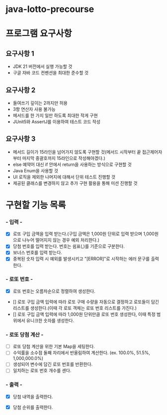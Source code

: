 # java-lotto-precourse



# 프로그램 요구사항
## 요구사항 1
- JDK 21 버전에서 실행 가능할 것
- 구글 자바 코드 컨벤션을 최대한 준수할 것
## 요구사항 2
- 들여쓰기 깊이는 2까지만 허용
- 3항 연산자 사용 불가능
- 메서드를 한 가지 일만 하도록 최대한 작게 구현
- JUnit5와 AssertJ를 이용하여 테스트 코드 작성
## 요구사항 3
- 메서드 길이가 15라인을 넘어가지 않도록 구현할 것(메서드 시작부터 끝 접근제어자부터 마지막 중괄호까지 15라인으로 작성해야겠다.)
- else 예약어 대신 if 안에서 return을 사용하는 방식으로 구현할 것
- Java Enum을 사용할 것
- UI 로직을 제외한 나머지에 대해서 단위 테스트 진행할 것
- 제공된 클래스를 변경하지 않고 추가 구현 활용을 통해 미션 진행할 것

# 구현할 기능 목록
### - 입력 -
- [x] 로또 구입 금액을 입력 받는다.(구입 금액은 1,000원 단위로 입력 받으며 1,000원으로 나누어 떨어지지 않는 경우 예외 처리한다.)
- [x] 당첨 번호를 입력 받는다. 번호는 쉼표(,)를 기준으로 구분한다.
- [x] 보너스 번호를 입력 받는다.
- [x] 중복된 숫자 입력 시 예외를 발생시키고 "[ERROR]"로 시작하는 에러 문구를 출력한다.

### - 로또 번호 -
- [x] 로또 번호는 오름차순으로 정렬하여 생성한다.
- [] 로또 구입 금액 입력에 따라 로또 구매 수량을 자동으로 결정하고 로또들이 담긴 리스트를 생성한다.(이때 각 로또 객체는 로또 번호 리스트를 가진다.)
- [] 로또 구입 금액 입력에 따라 1,000원 단위만큼 로또 번호 생성한다, 이때 특정 범위에서 유니크한 숫자를 생성한다.

### - 로또 당첨 계산 -
- [ ] 로또 당첨 계산을 위한 기본 Map을 세팅한다.
- [ ] 수익률을 소수점 둘째 자리에서 반올림하여 계산한다. (ex. 100.0%, 51.5%, 1,000,000.0%)
- [ ] 생성되어 변수에 담긴 로또 번호를 반환한다.
- [ ] 일치하는 로또 번호 개수를 센다.

### - 출력 -
- [x] 당첨 내역을 출력한다.
- [x] 당첨 순위를 출력한다.



